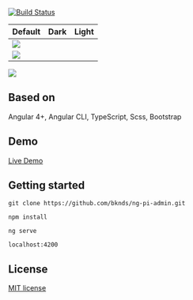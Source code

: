 
[![Build Status](https://travis-ci.org/bknds/ng-pi-admin.svg?branch=master)](https://travis-ci.org/bknds/ng-pi-admin)


Default | Dark | Light
---|---|---
![](https://raw.githubusercontent.com/bknds/ng-pi-admin/master/default.png) |
![](https://raw.githubusercontent.com/bknds/ng-pi-admin/master/dark.png) | 
![](https://raw.githubusercontent.com/bknds/ng-pi-admin/master/light.png)



## Based on
Angular 4+, Angular CLI, TypeScript, Scss, Bootstrap

## Demo

[Live Demo](http://treesflower.com/ng-pi-admin)

## Getting started
```
git clone https://github.com/bknds/ng-pi-admin.git

npm install

ng serve 

localhost:4200
```

## License
[MIT license](LICENSE)
